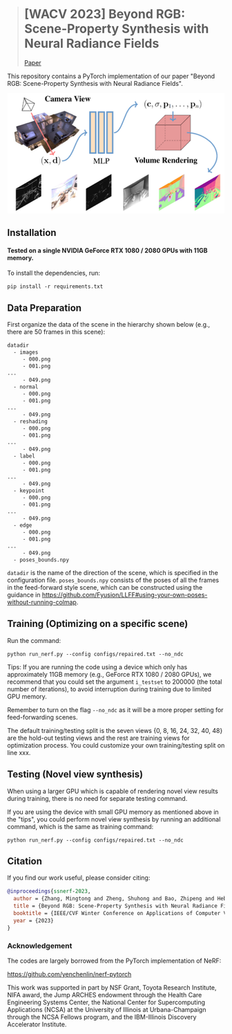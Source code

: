> # [WACV 2023] Beyond RGB: Scene-Property Synthesis with Neural Radiance Fields <br>
> [Paper](https://arxiv.org/abs/2206.04669)

This repository contains a PyTorch implementation of our paper "Beyond RGB: Scene-Property Synthesis with Neural Radiance Fields".

![Pipeline](figs/pipeline.png)

## Installation

#### Tested on a single NVIDIA GeForce RTX 1080 / 2080 GPUs with 11GB memory.

To install the dependencies, run:

```
pip install -r requirements.txt
```

## Data Preparation
First organize the data of the scene in the hierarchy shown below (e.g., there are 50 frames in this scene):

```
datadir
  - images
     - 000.png
     - 001.png
...
     - 049.png
  - normal
     - 000.png
     - 001.png
...
     - 049.png
  - reshading
     - 000.png
     - 001.png
...
     - 049.png
  - label
     - 000.png
     - 001.png
...
     - 049.png
  - keypoint
     - 000.png
     - 001.png
...
     - 049.png
  - edge
     - 000.png
     - 001.png
...
     - 049.png
  - poses_bounds.npy
```

`datadir` is the name of the direction of the scene, which is specified in the configuration file. `poses_bounds.npy` consists of the poses of all the frames in the feed-forward style scene,
which can be constructed using the guidance in https://github.com/Fyusion/LLFF#using-your-own-poses-without-running-colmap.

## Training (Optimizing on a specific scene)

Run the command:

```
python run_nerf.py --config configs/repaired.txt --no_ndc
```

Tips: If you are running the code using a device which only has approximately 11GB memory (e.g., GeForce RTX 1080 / 2080 GPUs),
we recommend that you could set the argument `i_testset` to 200000 (the total number of iterations), to avoid interruption during training due to limited GPU memory.

Remember to turn on the flag `--no_ndc` as it will be a more proper setting for feed-forwarding scenes.

The default training/testing split is the seven views {0, 8, 16, 24, 32, 40, 48} are the hold-out testing views
and the rest are training views for optimization process. You could customize your own training/testing split on line xxx.


## Testing (Novel view synthesis)

When using a larger GPU which is capable of rendering novel view results during training, there is no need for separate testing command.

If you are using the device with small GPU memory as mentioned above in the "tips", you could perform novel view synthesis by
running an additional command, which is the same as training command:

```
python run_nerf.py --config configs/repaired.txt --no_ndc
```

## Citation
If you find our work useful, please consider citing:
```BibTeX
@inproceedings{ssnerf-2023,
  author = {Zhang, Mingtong and Zheng, Shuhong and Bao, Zhipeng and Hebert, Martial and Wang, Yu-Xiong},
  title = {Beyond RGB: Scene-Property Synthesis with Neural Radiance Fields},
  booktitle = {IEEE/CVF Winter Conference on Applications of Computer Vision (WACV)},
  year = {2023}
}
```

### Acknowledgement
The codes are largely borrowed from the PyTorch implementation of NeRF:

https://github.com/yenchenlin/nerf-pytorch

This work was supported in part by NSF Grant, Toyota Research Institute, NIFA award, the Jump ARCHES endowment through the Health Care
Engineering Systems Center, the National Center for Supercomputing Applications (NCSA) at the University of Illinois
at Urbana-Champaign through the NCSA Fellows program,
and the IBM-Illinois Discovery Accelerator Institute.
